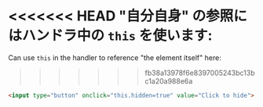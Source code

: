 <<<<<<< HEAD
"自分自身" の参照にはハンドラ中の `this` を使います:
=======
Can use `this` in the handler to reference "the element itself" here:
>>>>>>> fb38a13978f6e8397005243bc13bc1a20a988e6a

```html run height=50
<input type="button" onclick="this.hidden=true" value="Click to hide">
```
